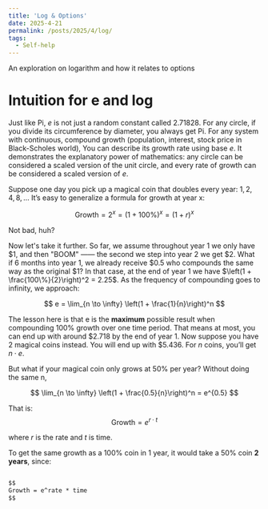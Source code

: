 ```yaml
---
title: 'Log & Options'
date: 2025-4-21
permalink: /posts/2025/4/log/
tags:
  - Self-help
---
```


An exploration on logarithm and how it relates to options

Intuition for e and log
===

Just like Pi, $e$ is not just a random constant called 2.71828. For any circle, if you divide its circumference by diameter, you always get Pi. For any system with continuous, compound growth (population, interest, stock price in Black-Scholes world), You can describe its growth rate using base $e$. It demonstrates the explanatory power of mathematics: any circle can be considered a scaled version of the unit circle, and every rate of growth can be considered a scaled version of $e$.

Suppose one day you pick up a magical coin that doubles every year: $1, 2, 4, 8, \dots$ It’s easy to generalize a formula for growth at year x:

$$
\text{Growth} = 2^x = \left(1 + \text{100%}\right)^x = (1 + r)^x
$$

Not bad, huh?

Now let's take it further. So far, we assume throughout year 1 we only have $1, and then "BOOM" —— the second we step into year 2 we get $2. What if 6 months into year 1, we already receive $0.5 who compounds the same way as the original $1? In that case, at the end of year 1 we have $\left(1 + \frac{100\%}{2}\right)^2 = 2.25$. As the frequency of compounding goes to infinity, we approach:

$$
e = \lim_{n \to \infty} \left(1 + \frac{1}{n}\right)^n
$$

The lesson here is that e is the **maximum** possible result when compounding 100% growth over one time period. That means at most, you can end up with around $2.718 by the end of year 1. Now suppose you have 2 magical coins instead. You will end up with $5.436. For $n$ coins, you’ll get $n \cdot e$. 

But what if your magical coin only grows at 50% per year? Without doing the same n,

$$
\lim_{n \to \infty} \left(1 + \frac{0.5}{n}\right)^n = e^{0.5}
$$

That is:
$$
\text{Growth} = e^{r \cdot t}
$$

where $r$ is the rate and $t$ is time.

To get the same growth as a 100% coin in 1 year, it would take a 50% coin **2 years**, since:

```markdown

$$
Growth = e^rate * time
$$
